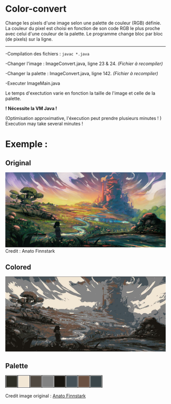 # Color-convert
Change les pixels d'une image selon une palette de couleur (RGB) définie.
La couleur du pixel est choisi en fonction de son code RGB le plus proche avec celui d'une couleur de la palette.
Le programme change bloc par bloc (de pixels) sur la ligne.

------

-Compilation des fichiers : ```javac *.java ```

-Changer l'image : ImageConvert.java, ligne 23 & 24. *(Fichier à recompiler)*

-Changer la palette : ImageConvert.java, ligne 142. *(Fichier à recompiler)*

-Executer ImageMain.java

Le temps d'exectution varie en fonction la taille de l'image et celle de la palette.

__! Nécessite la VM Java !__

(Optimisation approximative, l'éxecution peut prendre plusieurs minutes ! )
Execution may take several minutes !

# Exemple : 

## Original
![Alt text](https://github.com/ElCald/Color-convert/blob/main/Exemple/original.jpg?raw=true)
Credit : Anato Finnstark
## Colored
![Alt text](https://github.com/ElCald/Color-convert/blob/main/Exemple/original-swap.jpg?raw=true)
## Palette
![Alt text](https://github.com/ElCald/Color-convert/blob/main/Exemple/palette.png?raw=true)

Credit image original : [Anato Finnstark](https://www.artstation.com/artwork/rnDN5)
